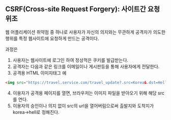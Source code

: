 ## CSRF(Cross-site Request Forgery): 사이트간 요청 위조

웹 어플리케이션 취약점 중 하나로 사용자가 자신의 의지와는 무관하게 공격자가 의도한 행위를 특정 웹사이트에 요청하게 만드는 공격이다.

과정은

1. 사용자는 웹사이트에 로그인 하여 정상적은 쿠키를 발급받는다.
2. 공격자는 다음과 같은 링크를 이메일이나 게시판등을 통해 사용자에게 전달한다.
3. 공격용 HTML 이미지태그 예

```html
<img src="https://travel.service.com/travel_update?.src=Korea&.dst=Hell" />
```

4. 이용자가 공격용 페이지를 열면, 브라우저는 이미지 파일을 받아오기 위해 해당 src를 연다.
5. 이용자의 승인이나 의지 없이 src의 url을 열어버림으로써 출발지와 도착지가 korea->hell로 정해진다.

